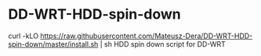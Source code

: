# DD-WRT-HDD-spin-down
curl -kLO https://raw.githubusercontent.com/Mateusz-Dera/DD-WRT-HDD-spin-down/master/install.sh | sh
HDD spin down script for DD-WRT

